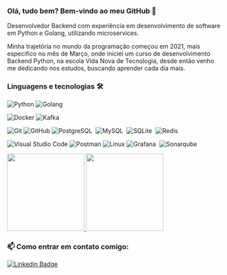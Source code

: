### Olá, tudo bem? Bem-vindo ao meu GitHub :rocket:
   
Desenvolvedor Backend com experiência em desenvolvimento de software em Python e Golang, utilizando microservices.

Minha trajetória no mundo da programação começou em 2021, mais especifico no mês de Março, onde iniciei um curso de desenvolvimento Backend Python, na escola Vida Nova de Tecnologia, desde então venho me dedicando nos estudos, buscando aprender cada dia mais.
   
### Linguagens e tecnologias 🛠
 
![Python](https://img.shields.io/badge/-Python-05122A?style=flat&logo=python)
![Golang](https://img.shields.io/badge/-Golang-05122A?style=flat&logo=go&logoColor=white)

![Docker](https://img.shields.io/badge/-Docker-05122A?style=flat&logo=docker)
![Kafka](https://img.shields.io/badge/-Kafka-05122A?style=flat&logo=apache-kafka)

![Git](https://img.shields.io/badge/-Git-05122A?style=flat&logo=git)
![GitHub](https://img.shields.io/badge/-GitHub-05122A?style=flat&logo=github)
![PostgreSQL](https://img.shields.io/badge/-PostgreSQL-05122A?style=flat&logo=postgresql)&nbsp;
![MySQL](https://img.shields.io/badge/-MySQL-05122A?style=flat&logo=mysql&logoColor=white)&nbsp;
![SQLite](https://img.shields.io/badge/-SQLite-05122A?style=flat&logo=SQLite)&nbsp;
![Redis](https://img.shields.io/badge/-Redis-05122A?style=flat&logo=redis)&nbsp;

![Visual Studio Code](https://img.shields.io/badge/-Visual%20Studio%20Code-05122A?style=flat&logo=visual-studio-code&logoColor=007ACC) 
![Postman](https://img.shields.io/badge/-Postman-05122A?style=flat&logo=postman) 
![Linux](https://img.shields.io/badge/-Linux-05122A?style=flat&logo=linux&logoColor=white)
![Grafana](https://img.shields.io/badge/-Grafana-05122A?style=flat&logo=Grafana)&nbsp;
![Sonarqube](https://img.shields.io/badge/-Sonarqube-05122A?style=flat&logo=Sonarqube)&nbsp;


<p align="left">
<a href="https://github.com/LeonardoGregoriocs">
  <img height="180em" src="https://github-readme-stats.vercel.app/api/?username=LeonardoGregoriocs&count_private=true&show_icons=true"/>
  <img height="180em" src="https://github-readme-stats.vercel.app/api/top-langs/?username=LeonardoGregoriocs&layout=compact&langs_count=8&hide=HCL"/>
</a>
</p>

### 📫 Como entrar em contato comigo:

[![Linkedin Badge](https://img.shields.io/badge/-LinkedIn-blue?style=flat-square&logo=Linkedin&logoColor=white&link=https://www.linkedin.com/in/leonardo-greg%C3%B3rio-6b8568165/)](https://www.linkedin.com/in/leonardo-greg%C3%B3rio-6b8568165/)
